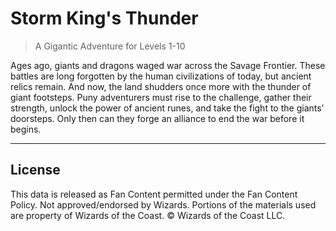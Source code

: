 # Storm King's Thunder

> A Gigantic Adventure for Levels 1-10

Ages ago, giants and dragons waged war across the Savage Frontier. These battles are long forgotten by the human civilizations of today, but ancient relics remain. And now, the land shudders once more with the thunder of giant footsteps. Puny adventurers must rise to the challenge, gather their strength, unlock the power of ancient runes, and take the fight to the giants’ doorsteps. Only then can they forge an alliance to end the war before it begins.

---

## License

This data is released as Fan Content permitted under the Fan Content Policy. Not approved/endorsed by Wizards. Portions of the materials used are property of Wizards of the Coast. © Wizards of the Coast LLC.
